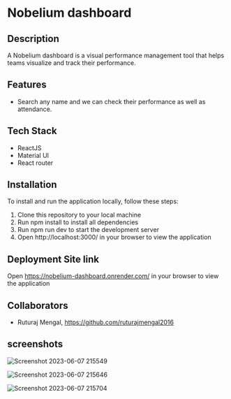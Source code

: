 # Nobelium dashboard

## Description

A Nobelium dashboard is a visual performance management tool that helps teams visualize and track their performance.

## Features

- Search any name and we can check their performance as well as attendance.

## Tech Stack

- ReactJS
- Material UI
- React router

## Installation

To install and run the application locally, follow these steps:

1. Clone this repository to your local machine
2. Run npm install to install all dependencies
3. Run npm run dev to start the development server
4. Open http://localhost:3000/ in your browser to view the application

## Deployment Site link

Open https://nobelium-dashboard.onrender.com/ in your browser to view the application

## Collaborators

- Ruturaj Mengal, https://github.com/ruturajmengal2016

## screenshots
![Screenshot 2023-06-07 215549](https://github.com/ruturajmengal2016/nobelium/assets/114099113/aef05dd4-981e-4dec-8020-a5a86f996cef)

![Screenshot 2023-06-07 215646](https://github.com/ruturajmengal2016/nobelium/assets/114099113/a76be739-e89d-489e-b90d-a53e0c97ad7e)

![Screenshot 2023-06-07 215704](https://github.com/ruturajmengal2016/nobelium/assets/114099113/f33cbddb-ac5d-4290-aa19-88a5e15baee8)


